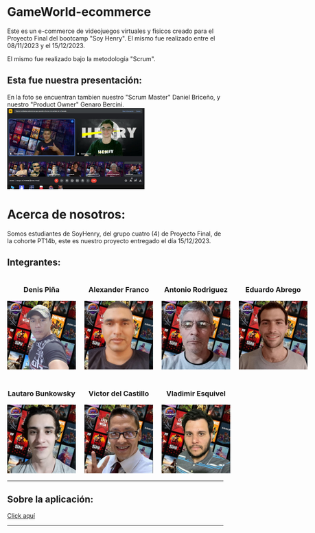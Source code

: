 # GameWorld-ecommerce

Este es un e-commerce de videojuegos virtuales y fisicos creado para el Proyecto Final del bootcamp "Soy Henry". El mismo fue realizado entre el 08/11/2023 y el 15/12/2023.

El mismo fue realizado bajo la metodología "Scrum".
## Esta fue nuestra presentación:
En la foto se encuentran tambien nuestro "Scrum Master" Daniel Briceño, y nuestro "Product Owner" Genaro Bercini.
<br/>
<img src="./api/Data/imgs/presentacion pf.jpg" alt="Presentación" style="max-width: 20rem;">

# Acerca de nosotros:
Somos estudiantes de SoyHenry, del grupo cuatro (4) de Proyecto Final, de la cohorte PT14b, este es nuestro proyecto entregado el día 15/12/2023.


## Integrantes: 

<div style="display: grid; grid-template-columns: repeat(4, 1fr); grid-gap: 20px;">
    <div style="text-align: center;">
        <h3>Denis Piña</h3>
        <img src="./api/Data/imgs/desktopR&M.jpg" alt="Denis Piña" style="max-width: 10rem;">
    </div>
    <div style="text-align: center;">
        <h3>Alexander Franco</h3>
        <img src="./api/Data/imgs/alexander-franco2.jpg" alt="Alexander Franco" style="max-width: 10rem;">
    </div>
    <div style="text-align: center;">
        <h3>Antonio Rodriguez</h3>
        <img src="./api/Data/imgs/antonio-rodriguez2.jpg" alt="Antonio Rodriguez" style="max-width: 10rem;">
    </div>
    <div style="text-align: center;">
        <h3>Eduardo Abrego</h3>
        <img src="./api/Data/imgs/eduardo-abrego2.jpg" alt="Eduardo Abrego" style="max-width: 10rem;">
    </div>
    <div style="text-align: center;">
        <h3>Lautaro Bunkowsky</h3>
        <img src="./api/Data/imgs/lautaro-bunkowsky2.jpg" alt="Lautaro Bunkowsky" style="max-width: 10rem;">
    </div>
    <div style="text-align: center;">
        <h3>Victor del Castillo</h3>
        <img src="./api/Data/imgs/victor-del-castillo2.jpg" alt="Victor del Castillo" style="max-width: 10rem;">
    </div>
    <div style="text-align: center;">
        <h3>Vladimir Esquivel</h3>
        <img src="./api/Data/imgs/vladimir-esquivel2.jpg" alt="Vladimir Esquivel" style="max-width: 10rem;">
    </div>
</div>
<hr/>

## Sobre la aplicación:

[Click aquí](./api/README.md)
<hr/>
